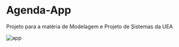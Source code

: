 # Agenda-App
Projeto para a matéria de Modelagem e Projeto de Sistemas da UEA

![app](https://i.imgur.com/nO88W5H.png)
